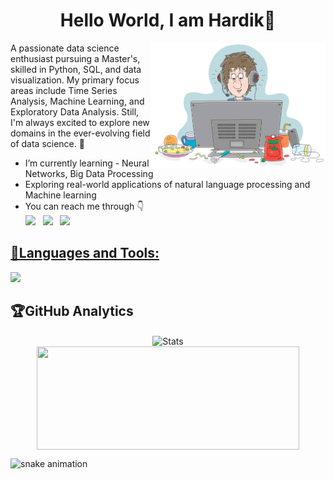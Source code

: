<h1 align="center">Hello World, I am Hardik👋</h1>

<img align="right" alt="GIF" height="200px" src="./bit.png" />
A passionate data science enthusiast pursuing a Master's, skilled in Python, SQL, and data visualization. My primary focus areas include Time Series Analysis, Machine Learning, and Exploratory Data Analysis. Still, I'm always excited to explore new domains in the ever-evolving field of data science. 🚀 </br>

-  I’m currently learning -  Neural Networks, Big Data Processing
-  Exploring real-world applications of natural language processing and Machine learning
-  You can reach me through 👇
<br>[<img src="https://img.icons8.com/color/48/000000/linkedin.png" width="3.5%"/>](https://www.linkedin.com/in/hardik-kh107/)  &nbsp; 
    [<img src="https://img.icons8.com/fluent/48/000000/instagram-new.png" width="3.5%"/>](https://www.instagram.com/hardik.kh/)  &nbsp; 
    <a href="mailto:hardik.eldeco@gmail.com"> <img src="https://img.icons8.com/fluent/48/000000/gmail.png" width="3.5%"/>  

## 💢Languages and Tools:

<p align="left">
  <a href="https://skillicons.dev">
    <img src="https://skillicons.dev/icons?i=py,postgres,opencv,mysql,sklearn,cpp,vscode,stackoverflow,js&theme=light" />
  </a>
</p>

## 🏆GitHub Analytics
<p align="center"> 
<img align="center" height="300" width="420" src="https://github-readme-streak-stats.herokuapp.com/?user=hardik-kh&theme=dark&hide_border=false" alt="Stats" />
<br>
<img align="center" height="165" width="420" src="https://github-readme-stats.vercel.app/api/top-langs/?username=hardik-kh&theme=merko&hide_border=false&include_all_commits=true&count_private=false&layout=compact&langs_count=10" />
  
</p>

![snake animation](https://github.com/hardik-kh/hardik-kh/blob/output/github-contribution-grid-snake2.svg)
